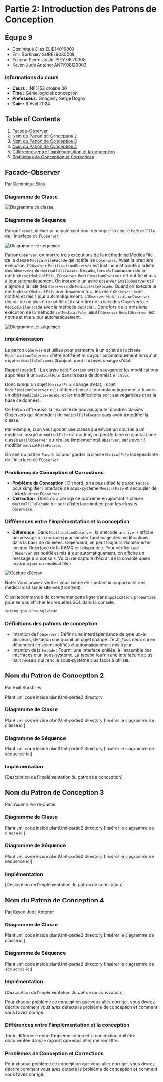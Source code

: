 # Partie 2: Introduction des Patrons de Conception

## Équipe 9

- Dominique Elias ELID14019800
- Emil Surkhaev SURE89080008
- Youenn Pierre-Justin PIEY78070308
- Keven Jude Anténor ANTK08129003

### Informations du cours

- **Cours :** INF5153 groupe 30
- **Titre :** Génie logiciel: conception
- **Professeur :** Gnagnely Serge Dogny
- **Date :** 8 Avril 2024

## Table of Contents

1. [Facade-Observer](#facade-observer)
2. [Nom du Patron de Conception 2](#nom-du-patron-de-conception-2)
3. [Nom du Patron de Conception 3](#nom-du-patron-de-conception-3)
4. [Nom du Patron de Conception 4](#nom-du-patron-de-conception-4)
5. [Différences entre l'implémentation et la conception](#différences-entre-limplémentation-et-la-conception)
6. [Problèmes de Conception et Corrections](#problèmes-de-conception-et-corrections)

## Facade-Observer

Par Dominique Elias

### Diagramme de Classe

![Diagramme de classe](./plantUml-partie2/observer-class.png)

### Diagramme de Séquence

Patron `Facade`, utiliser principalement pour découpler la classe `MedicalFile` de l'interface de l'`Observer`.

![Diagramme de séquence](./plantUml-partie2/observer-seq-1.png)

Patron `Observer`, on montre trois exécutions de la méthode setMedicalFile de la classe `MedicalFileFacade` qui notifie les `Observers`.
Avant la première exécution, l'`Observer` `ModificationObserver` est instancié et ajouté à la liste des `Observers` de `MedicalFileFacade`.
Ensuite, lors de l'exécution de la méthode `setMedicalFile`, l'`Observer` `ModificationObserver` est notifié et mis à jour automatiquement.
On instancie un autre `Observer` `EmailObserver` et il s'ajoute à la liste des `Observers` de `MedicalFileFacade`.
Quand on exécute la méthode `setMedicalFile` une deuxième fois, les deux `Observers` sont notifiés et mis à jour automatiquement.
L'`Observer` `ModificationObserver` décide de ne plus être notifié et il est retiré de la liste des Observers de `MedicalFileFacade` avec la méthode `detach()`.
Donc lors de la troisième exécution de la méthode `setMedicalFile`, seul l'`Observer` `EmailObserver` est notifié et mis à jour automatiquement.

![Diagramme de séquence](./plantUml-partie2/observer-seq-2.png)

### Implémentation

Le patron `Observer` est utilisé pour permettre à un objet de la classe `ModificationObserver` d'être notifié et mis à jour automatiquement lorsqu'un objet `medicalFileFacade` (Subject) dont il dépent change d'état.

Rappel (partie1) : La classe `Modification` sert à sauvgarder les modifications apportées à un `medicalFile` dans la base de données `Archive`.

Donc lorsqu'un objet `MedicalFile` change d'état, l'objet `ModificationObserver` est notifiée et mise à jour automatiquement à travers un objet `medicalFileFacade`, et les modifications sont sauvegardées dans la base de données.

Ce Patron offre aussi la flexibilité de pouvoir ajouter d'autres classes Observers qui dépendent de `medicalFileFacade` sans avoir à modifier la classe.

Par exemple, si on veut ajouter une classe qui envoie un courriel à un médecin lorsqu'un `medicalFile` est modifié, on peut le faire en ajoutant une classe `EmailObserver` qui réalise (implememnts) `Observer`, sans avoir à modifier `medicalFileFacade`.

On sert du patron `Facade` ici pour garder la classe `MedicalFile` indépendante de l'interface de l'`Observer`.

### Problèmes de Conception et Corrections

- **Problème de Conception :** D'abord, on a pas utilisé le patron `Facade` pour simplifier l'interface de sous-système `MedicalFile` et découpler de l'interface de l'`Observer`.
- **Correction :** Donc on a corrigé ce problème en ajoutant la classe `MedicalFileFacade` qui sert d'interface unifiée pour les classes `Observers`.

### Différences entre l'implémentation et la conception

- **Différence :** Dans `ModificationObserver`, la méthode `archive()` affiche un message à la console pour simuler l'archivage des modifications dans la base de données.
Cependant, on peut toujours l'implémenter lorsque l'interface de la RAMQ est disponible.
Pour vérifier que l'`Observer` est notifié et mis à jour automatiquement, on affiche un message à la console.
Voici une capture d'écran de la console après mettre à jour un medical file :

![Capture d'écran](./misc/images/archive.png)

Note: Vous pouvez vérifier vous même en ajoutant ou supprimant des medical visit sur le site web(frontend).

C'est recommandé de commenter cette ligne dans `application.properties` pour ne pas afficher les requêtes SQL dans la console.

```properties
spring.jpa.show-sql=true
```

### Définitions des patrons de conception

- Intention de l'`Observer` : Définir une interdépendance de type un-à-plusieurs, de façon que quand un objet change d'état, tous ceux qui en dépendent en soient notifiés et automatiquement mis à  jour.
- Intention de la `Facade` : Fournit une interface unifiée, à l'ensemble des interfaces d'un sous-système. La façade fournit une interface de plus haut niveau, qui rend le sous-système plus facile à utiliser.

## Nom du Patron de Conception 2

Par Emil Surkhaev

Plant uml code inside plantUml-partie2 directory
### Diagramme de Classe

Plant uml code inside plantUml-partie2 directory
[Insérer le diagramme de classe ici]

### Diagramme de Séquence

Plant uml code inside plantUml-partie2 directory
[Insérer le diagramme de séquence ici]

### Implémentation

[Description de l'implémentation du patron de conception]


## Nom du Patron de Conception 3
Par Youenn Pierre-Justin

### Diagramme de Classe

Plant uml code inside plantUml-partie2 directory
[Insérer le diagramme de classe ici]

### Diagramme de Séquence

Plant uml code inside plantUml-partie2 directory
[Insérer le diagramme de séquence ici]

### Implémentation

[Description de l'implémentation du patron de conception]


## Nom du Patron de Conception 4
Par Keven Jude Anténor

### Diagramme de Classe

Plant uml code inside plantUml-partie2 directory
[Insérer le diagramme de classe ici]

### Diagramme de Séquence

Plant uml code inside plantUml-partie2 directory
[Insérer le diagramme de séquence ici]

### Implémentation

[Description de l'implémentation du patron de conception]

Pour chaque problème de conception que vous allez corriger, vous devrez décrire comment vous avez détecté le problème de conception et comment vous l'avez corrigé.

### Différences entre l'implémentation et la conception

Toute différence entre l'implémentation et la conception doit être documentée dans le rapport que vous allez me remettre.

### Problèmes de Conception et Corrections

Pour chaque problème de conception que vous allez corriger, vous devrez décrire comment vous avez détecté le problème de conception et comment vous l'avez corrigé.
